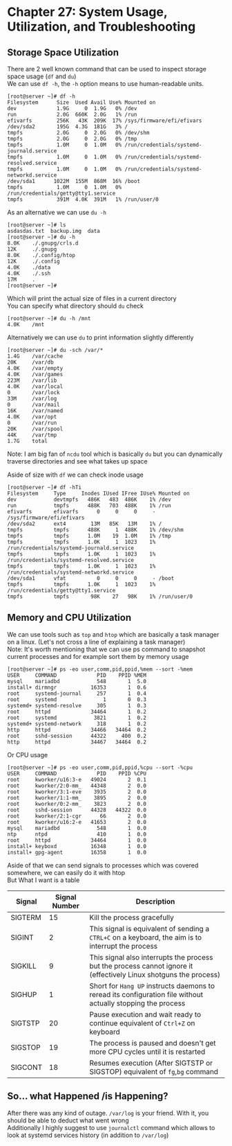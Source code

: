 # Chapter 27: System Usage, Utilization, and Troubleshooting

## Storage Space Utilization
There are 2 well known command that can be used to inspect storage space usage (``df`` and ``du``) <br>
We can use ``df -h``, the ``-h`` option means to use human-readable units. <br> 
```
[root@server ~]# df -h
Filesystem      Size  Used Avail Use% Mounted on
dev             1.9G     0  1.9G   0% /dev
run             2.0G  660K  2.0G   1% /run
efivarfs        256K   43K  209K  17% /sys/firmware/efi/efivars
/dev/sda2       195G  4.3G  181G   3% /
tmpfs           2.0G     0  2.0G   0% /dev/shm
tmpfs           2.0G     0  2.0G   0% /tmp
tmpfs           1.0M     0  1.0M   0% /run/credentials/systemd-journald.service
tmpfs           1.0M     0  1.0M   0% /run/credentials/systemd-resolved.service
tmpfs           1.0M     0  1.0M   0% /run/credentials/systemd-networkd.service
/dev/sda1      1022M  155M  868M  16% /boot
tmpfs           1.0M     0  1.0M   0% /run/credentials/getty@tty1.service
tmpfs           391M  4.0K  391M   1% /run/user/0
```
As an alternative we can use ``du -h`` <br>
```
[root@server ~]# ls
asdasdas.txt  backup.img  data
[root@server ~]# du -h
8.0K    ./.gnupg/crls.d
12K     ./.gnupg
8.0K    ./.config/htop
12K     ./.config
4.0K    ./data
4.0K    ./.ssh
17M     .
[root@server ~]# 
```
Which will print the actual size of files in a current directory <br>
You can specify what directory should ``du`` check <br>
```
[root@server ~]# du -h /mnt
4.0K    /mnt
```
Alternatively we can use ``du`` to print information slightly differently <br>
```
[root@server ~]# du -sch /var/*
1.4G    /var/cache
20K     /var/db
4.0K    /var/empty
4.0K    /var/games
223M    /var/lib
4.0K    /var/local
0       /var/lock
33M     /var/log
0       /var/mail
16K     /var/named
4.0K    /var/opt
0       /var/run
20K     /var/spool
44K     /var/tmp
1.7G    total
```
Note: I am big fan of ``ncdu`` tool which is basically ``du`` but you can dynamically traverse directories and see what takes up space <br>

Aside of size with ``df`` we can check inode usage <br>
```
[root@server ~]# df -hTi
Filesystem     Type     Inodes IUsed IFree IUse% Mounted on
dev            devtmpfs   486K   483  486K    1% /dev
run            tmpfs      488K   703  488K    1% /run
efivarfs       efivarfs      0     0     0     - /sys/firmware/efi/efivars
/dev/sda2      ext4        13M   85K   13M    1% /
tmpfs          tmpfs      488K     1  488K    1% /dev/shm
tmpfs          tmpfs      1.0M    19  1.0M    1% /tmp
tmpfs          tmpfs      1.0K     1  1023    1% /run/credentials/systemd-journald.service
tmpfs          tmpfs      1.0K     1  1023    1% /run/credentials/systemd-resolved.service
tmpfs          tmpfs      1.0K     1  1023    1% /run/credentials/systemd-networkd.service
/dev/sda1      vfat          0     0     0     - /boot
tmpfs          tmpfs      1.0K     1  1023    1% /run/credentials/getty@tty1.service
tmpfs          tmpfs       98K    27   98K    1% /run/user/0
```

## Memory and CPU Utilization
We can use tools such as ``top`` and ``htop`` which are basically a task manager on a linux. (Let's not cross a line of explaining a task manager) <br>
Note: It's worth mentioning that we can use ps command to snapshot current processes and for example sort them by memory usage <br>
```
[root@server ~]# ps -eo user,comm,pid,ppid,%mem --sort -%mem
USER     COMMAND             PID    PPID %MEM
mysql    mariadbd            548       1  5.0
install+ dirmngr           16353       1  0.6
root     systemd-journal     257       1  0.4
root     systemd               1       0  0.3
systemd+ systemd-resolve     305       1  0.3
root     httpd             34464       1  0.2
root     systemd            3821       1  0.2
systemd+ systemd-network     318       1  0.2
http     httpd             34466   34464  0.2
root     sshd-session      44322     400  0.2
http     httpd             34467   34464  0.2
```
Or CPU usage <br>
```
[root@server ~]# ps -eo user,comm,pid,ppid,%cpu --sort -%cpu
USER     COMMAND             PID    PPID %CPU
root     kworker/u16:3-e   49024       2  0.1
root     kworker/2:0-mm_   44348       2  0.0
root     kworker/3:1-eve    3935       2  0.0
root     kworker/1:1-mm_    3895       2  0.0
root     kworker/0:2-mm_    3823       2  0.0
root     sshd-session      44328   44322  0.0
root     kworker/2:1-cgr      66       2  0.0
root     kworker/u16:2-e   41653       2  0.0
mysql    mariadbd            548       1  0.0
ntp      ntpd                410       1  0.0
root     httpd             34464       1  0.0
install+ keyboxd           16348       1  0.0
install+ gpg-agent         16358       1  0.0
```

Aside of that we can send signals to processes which was covered somewhere, we can easily do it with htop <br>
But What I want is a table <br>

| Signal  | Signal Number | Description                                                                                                       |
|---------|---------------|-------------------------------------------------------------------------------------------------------------------|
| SIGTERM | 15            | Kill the process gracefully                                                                                       |
| SIGINT  | 2             | This signal is equivalent of sending a ``CTRL+C`` on a keyboard, the aim is to interrupt the process              |
| SIGKILL | 9             | This signal also interrupts the process but the process cannot ignore it (effectively Linux shotguns the process) |
| SIGHUP  | 1             | Short for ``Hang UP`` instructs daemons to reread its configuration file without actually stopping the process    |
| SIGTSTP | 20            | Pause execution and wait ready to continue equivalent of ``Ctrl+Z`` on keyboard                                   |
| SIGSTOP | 19            | The process is paused and doesn't get more CPU cycles until it is restarted                                       |
| SIGCONT | 18            | Resumes execution (After SIGTSTP or SIGSTOP) equivalent of ``fg``,``bg`` command                                  |

## So… what Happened /is Happening?
After there was any kind of outage. ``/var/log`` is your friend. With it, you should be able to deduct what went wrong <br>
Additionally I highly suggest to use ``journalctl`` command which allows to look at systemd services history (in addition to ``/var/log``)

